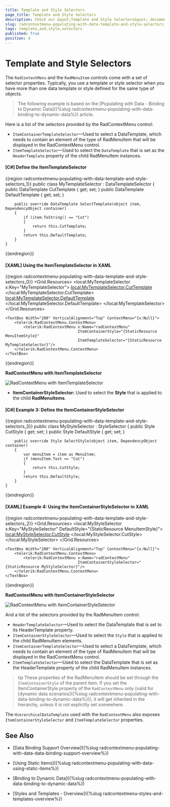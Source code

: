 ```yaml
---
title: Template and Style Selectors
page_title: Template and Style Selectors
description: Check our &quot;Template and Style Selectors&quot; documentation article for the RadContextMenu control.
slug: radcontextmenu-populating-with-data-template-and-style-selectors
tags: template,and,style,selectors
published: True
position: 4
---
```


# Template and Style Selectors

The `RadContextMenu` and the `RadMenuItem` controls come with a set of selector properties. Typically, you use a template or style selector when you have more than one data template or style defined for the same type of objects.

>The following example is based on the [Populating with Data - Binding to Dynamic Data]({%slug radcontextmenu-populating-with-data-binding-to-dynamic-data%}) article.

Here is a list of the selectors provided by the RadContextMenu control:

* `ItemContainerTemplateSelector`&mdash;Used to select a DataTemplate, which needs to contain an element of the type of RadMenuItem that will be displayed in the RadContextMenu control.
* `ItemTemplateSelector`&mdash;Used to select the `DataTemplate` that is set as the `HeaderTemplate` property of the child RadMenuItem instances.

#### __[C#] Define the ItemTemplateSelector__
{{region radcontextmenu-populating-with-data-template-and-style-selectors_1}}
	public class MyTemplateSelector : DataTemplateSelector
    {
        public DataTemplate CutTemplate { get; set; }
        public DataTemplate DefaultTemplate { get; set; }

        public override DataTemplate SelectTemplate(object item, DependencyObject container)
        {
            if (item.ToString() == "Cut")
            {
                return this.CutTemplate;
            }
            return this.DefaultTemplate;
        }
    }
{{endregion}}

#### __[XAML] Using the ItemTemplateSelector in XAML__
{{region radcontextmenu-populating-with-data-template-and-style-selectors_0}}
	<Grid.Resources>
	<!-- ... -->
        <local:MyTemplateSelector x:Key="MyTemplateSelector">
            <local:MyTemplateSelector.CutTemplate>
                <DataTemplate>
                    <StackPanel Orientation="Horizontal">
                        <Rectangle Width="10" Height="10" Fill="Red"/>
                        <TextBlock Text="{Binding}" />
                    </StackPanel>
                </DataTemplate>
            </local:MyTemplateSelector.CutTemplate>
            <local:MyTemplateSelector.DefaultTemplate>
                <DataTemplate>
                    <TextBlock Text="{Binding}" />
                </DataTemplate>
            </local:MyTemplateSelector.DefaultTemplate>
        </local:MyTemplateSelector>
    </Grid.Resources>

    <TextBox Width="200" VerticalAlignment="Top" ContextMenu="{x:Null}">
        <telerik:RadContextMenu.ContextMenu>
            <telerik:RadContextMenu x:Name="radContextMenu" 
                                    ItemContainerStyle="{StaticResource MenuItemStyle}"
                                    ItemTemplateSelector="{StaticResource MyTemplateSelector}"/>
        </telerik:RadContextMenu.ContextMenu>
    </TextBox>
{{endregion}}

__RadContextMenu with ItemTemplateSelector__ 

![RadContextMenu with ItemTemplateSelector](images/RadContextMenu_TemplateAndStyleSelectors_ItemTemplateSelector.PNG)

* __ItemContainerStyleSelector:__ Used to select the __Style__ that is applied to the child __RadMenuItems__.

#### __[C#] Example 3: Define the ItemContainerStyleSelector__
{{region radcontextmenu-populating-with-data-template-and-style-selectors_3}}
	public class MyStyleSelector : StyleSelector
    {
        public Style CutStyle { get; set; }
        public Style DefaultStyle { get; set; }

        public override Style SelectStyle(object item, DependencyObject container)
        {
            var menuItem = item as MenuItem;
            if (menuItem.Text == "Cut")
            {
                return this.CutStyle;
            }
            return this.DefaultStyle;
        }
    }
{{endregion}}

#### __[XAML] Example 4: Using the ItemContainerStyleSelector in XAML__
{{region radcontextmenu-populating-with-data-template-and-style-selectors_2}}
	<Grid.Resources>
        <!-- ... -->
	<local:MyStyleSelector x:Key="MyStyleSelector" DefaultStyle="{StaticResource MenuItemStyle}">
            <local:MyStyleSelector.CutStyle>
                <Style TargetType="telerik:RadMenuItem" BasedOn="{StaticResource MenuItemStyle}">
                    <Setter Property="Background" Value="Red"/>
                </Style>
            </local:MyStyleSelector.CutStyle>
        </local:MyStyleSelector>
    </Grid.Resources>

    <TextBox Width="200" VerticalAlignment="Top" ContextMenu="{x:Null}">
        <telerik:RadContextMenu.ContextMenu>
            <telerik:RadContextMenu x:Name="radContextMenu"
                                    ItemContainerStyleSelector="{StaticResource MyStyleSelector}"/>
        </telerik:RadContextMenu.ContextMenu>
    </TextBox>
{{endregion}}

__RadContextMenu with ItemContainerStyleSelector__ 

![RadContextMenu with ItemContainerStyleSelector](images/RadContextMenu_TemplateAndStyleSelectors_ItemContainerStyleSelector.PNG)

And a list of the selectors provided by the RadMenuItem control:

* `HeaderTemplateSelector`&mdash;Used to select the DataTemplate that is set to its HeaderTemplate property.
* `ItemContainerStyleSelector`&mdash;Used to select the `Style` that is applied to the child RadMenuItem elements.
* `ItemContainerTemplateSelector`&mdash;Used to select a DataTemplate, which needs to contain an element of the type of RadMenuItem that will be displayed in the RadContextMenu control.
* `ItemTemplateSelector`&mdash;Used to select the DataTemplate that is set as the HeaderTemplate property of the child RadMenuItem instances.

>tip These properties of the RadMenuItem should be set through the `ItemContainerStyle` of the parent item. If you set the ItemContainerStyle property of the `RadContextMenu` only (valid for [dynamic data scenarios]({%slug radcontextmenu-populating-with-data-binding-to-dynamic-data%})), it will get inherited in the hierarchy, unless it is not explicitly set somewhere.

The `HierarchicalDataTemplate` used with the `RadContextMenu` also exposes `ItemContainerStyleSelector` and `ItemTemplateSelector` properties.

## See Also

 * [Data Binding Support Overview]({%slug radcontextmenu-populating-with-data-data-binding-support-overview%})

 * [Using Static Items]({%slug radcontextmenu-populating-with-data-using-static-items%})

 * [Binding to Dynamic Data]({%slug radcontextmenu-populating-with-data-binding-to-dynamic-data%})

 * [Styles and Templates - Overview]({%slug radcontextmenu-styles-and-templates-overview%})
